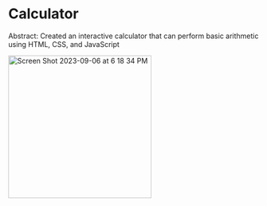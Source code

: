 # Calculator

Abstract:
Created an interactive calculator that can perform basic arithmetic using HTML, CSS, and JavaScript

<img width="287" alt="Screen Shot 2023-09-06 at 6 18 34 PM" src="https://github.com/AJsimplydevelops/calculator/assets/78631693/036fa69c-aac5-4f3e-9dca-4a2b8419deed">
